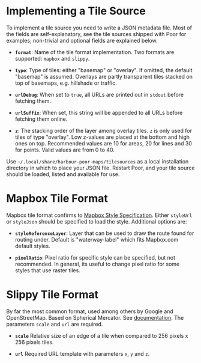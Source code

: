 Implementing a Tile Source
==========================

To implement a tile source you need to write a JSON metadata file. Most
of the fields are self-explanatory, see the tile sources shipped with
Poor for examples; non-trivial and optional fields are explained below.

* **`format`**: Name of the tile format implementation. Two formats
  are supported: `mapbox` and `slippy`.

* **`type`**: Type of tiles: either "basemap" or "overlay". If omitted,
  the default "basemap" is assumed. Overlays are partly transparent
  tiles stacked on top of basemaps, e.g. hillshade or traffic.

* **`urlDebug`**: When set to `true`, all URLs are printed out in
  `stdout` before fetching them.

* **`urlSuffix`**: When set, this string will be appended to all URLs
  before fetching them online.

* **`z`**: The stacking order of the layer among overlay tiles. `z` is
  only used for tiles of type "overlay". Low z-values are placed at the
  bottom and high ones on top. Recommended values are 10 for areas, 20
  for lines and 30 for points. Valid values are from 0 to 40.

Use `~/.local/share/harbour-poor-maps/tilesources` as a local
installation directory in which to place your JSON file. Restart Poor,
and your tile source should be loaded, listed and available for use.

Mapbox Tile Format
==================

Mapbox tile format confirms to
[Mapbox Style Specification][stylespec]. Either `styleUrl` or
`styleJson` should be specified to load the style. Additional options
are:

* **`styleReferenceLayer`**: Layer that can be used to draw the route
  found for routing under. Default is "waterway-label" which
  fits Mapbox.com default styles.

* **`pixelRatio`**: Pixel ratio for specific style can be specified,
  but not recommended. In general, its useful to change pixel ratio
  for some styles that use raster tiles.

[stylespec]: https://www.mapbox.com/mapbox-gl-js/style-spec/


Slippy Tile Format
==================

By far the most common format, used among others by Google and
OpenStreetMap. Based on Spherical Mercator. See
[documentation][slippy]. The parameters `scale` and `url` are
required.

* **`scale`** Relative size of an edge of a tile when compared to
  256 pixels x 256 pixels tiles.

* **`url`** Required URL template with parameters `x`, `y` and `z`.

[slippy]: http://wiki.openstreetmap.org/wiki/Slippy_map_tilenames
